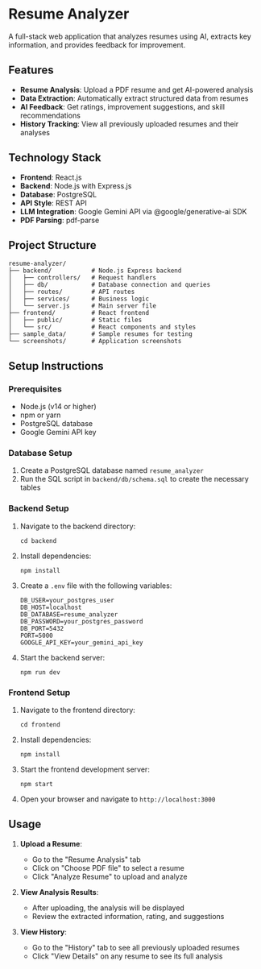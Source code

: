 # Resume Analyzer

A full-stack web application that analyzes resumes using AI, extracts key information, and provides feedback for improvement.

## Features

- **Resume Analysis**: Upload a PDF resume and get AI-powered analysis
- **Data Extraction**: Automatically extract structured data from resumes
- **AI Feedback**: Get ratings, improvement suggestions, and skill recommendations
- **History Tracking**: View all previously uploaded resumes and their analyses

## Technology Stack

- **Frontend**: React.js
- **Backend**: Node.js with Express.js
- **Database**: PostgreSQL
- **API Style**: REST API
- **LLM Integration**: Google Gemini API via @google/generative-ai SDK
- **PDF Parsing**: pdf-parse

## Project Structure

```
resume-analyzer/
├── backend/           # Node.js Express backend
│   ├── controllers/   # Request handlers
│   ├── db/            # Database connection and queries
│   ├── routes/        # API routes
│   ├── services/      # Business logic
│   └── server.js      # Main server file
├── frontend/          # React frontend
│   ├── public/        # Static files
│   └── src/           # React components and styles
├── sample_data/       # Sample resumes for testing
└── screenshots/       # Application screenshots
```

## Setup Instructions

### Prerequisites

- Node.js (v14 or higher)
- npm or yarn
- PostgreSQL database
- Google Gemini API key

### Database Setup

1. Create a PostgreSQL database named `resume_analyzer`
2. Run the SQL script in `backend/db/schema.sql` to create the necessary tables

### Backend Setup

1. Navigate to the backend directory:
   ```
   cd backend
   ```

2. Install dependencies:
   ```
   npm install
   ```

3. Create a `.env` file with the following variables:
   ```
   DB_USER=your_postgres_user
   DB_HOST=localhost
   DB_DATABASE=resume_analyzer
   DB_PASSWORD=your_postgres_password
   DB_PORT=5432
   PORT=5000
   GOOGLE_API_KEY=your_gemini_api_key
   ```

4. Start the backend server:
   ```
   npm run dev
   ```

### Frontend Setup

1. Navigate to the frontend directory:
   ```
   cd frontend
   ```

2. Install dependencies:
   ```
   npm install
   ```

3. Start the frontend development server:
   ```
   npm start
   ```

4. Open your browser and navigate to `http://localhost:3000`

## Usage

1. **Upload a Resume**:
   - Go to the "Resume Analysis" tab
   - Click on "Choose PDF file" to select a resume
   - Click "Analyze Resume" to upload and analyze

2. **View Analysis Results**:
   - After uploading, the analysis will be displayed
   - Review the extracted information, rating, and suggestions

3. **View History**:
   - Go to the "History" tab to see all previously uploaded resumes
   - Click "View Details" on any resume to see its full analysis

